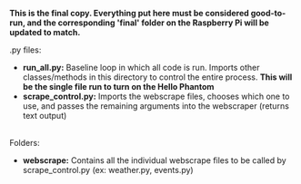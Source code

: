 <b>This is the final copy. Everything put here must be considered good-to-run, and the corresponding 'final' folder on the Raspberry Pi will be updated to match.</b>

.py files:
<ul>
  <li><b>run_all.py:</b> Baseline loop in which all code is run. Imports other classes/methods in this directory to control the entire process. <b>This will be the single file run to turn on the Hello Phantom</b></li>
  <li><b>scrape_control.py:</b> Imports the webscrape files, chooses which one to use, and passes the remaining arguments into the webscraper (returns text output)</li>
</ul>
<br>
Folders:
<ul>
  <li><b>webscrape:</b> Contains all the individual webscrape files to be called by scrape_control.py (ex: weather.py, events.py)</li>
</ul>
